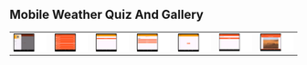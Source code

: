 <h2>Mobile Weather Quiz And Gallery</h2>
<table>
  <tr>
  <td>
<img src="captures/main.png">
</td>
<td>
<img src="captures/weather.png">
</td>
<td>
<img src="captures/weather1.png">
</td>
<td>
<img src="captures/quiz.png">
</td>
<td>
<img src="captures/score.png">
</td>
<td>
<img src="captures/gallery.png">
</td>
<td>
<img src="captures/gallery1.png">
</td>
</tr>
</table>